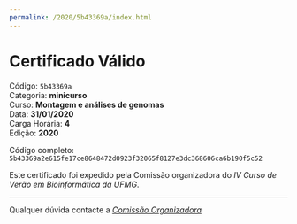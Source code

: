 ```yaml
---
permalink: /2020/5b43369a/index.html
---
```


# Certificado Válido

Código: `5b43369a`<br>
Categoria: **minicurso**<br>
Curso: **Montagem e análises de genomas**<br>
Data: **31/01/2020**<br>
Carga Horária: **4**<br>
Edição: **2020**<br>


Código completo: `5b43369a2e615fe17ce8648472d0923f32065f8127e3dc368606ca6b190f5c52`


Este certificado foi expedido pela Comissão organizadora do *IV Curso de Verão em Bioinformática da UFMG*.

----

Qualquer dúvida contacte a [_Comissão Organizadora_](<mailto:cursobioinfoufmg@gmail.com$subject=[Certificados]>)

